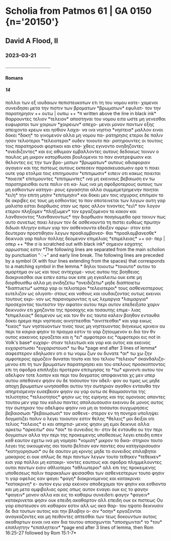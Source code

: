 # Scholia from Patmos 61 | GA 0150 {n='20150'}
## David A Flood, II
### 2023-03-21
...................................
#### Romans
##### 14
<pb n="2r"/>

<v n="1–2/ι">
    <lb n=14/> πολλοι των εξ ιουδαιων πεπιστευκοτων ετι τη του νομου κατε-
    <lb n=15/>χομενοι συνειδησει μετα την πιστιν των βροματων *βρωματων* εφυλατ-
    <lb n=16/>τον την παρατηρησιν ++ ουτω | ουπω ++ *π written above the line in black ink* θαρρουντες τελιον *τελειον* αποστηναι 
    <lb n=17/> του νομου ειτα ωστε μη γενεσθαι ευφωρατοι των χοιριων *χοιρειων* απεχο-
    <lb n=18/>μενοι μονον παντων εξης απειχοντο κρεων και ησθιον λαχα-
    <lb n=19/>να ινα νηστια *νηστεια* μαλλον ειναι δοκει *δοκη* το γινομενον αλλα μη νομου πα-
    <lb n=20/>ρατηρησις ετεροι δε παλιν ησαν τελιοτεροι *τελειοτεροι* ουδεν τοιουτο πα-
    <lb n=21/>ρατηρουντες οι τουτοις τοις παρατηρουσι φορτικοι και επα-
    <lb n=22/>χθεις εγινοντο ονηδηζοντες *ονειδιζοντες* και εις αθυμιαν εμβαλλοντες 
    <lb n=23/> αυτους δεδοικως τοινυν ο παυλος μη μικρον κατορθωσαι 
    <lb n=24/> βουλομενοι το παν ανατρεψωσιν και θελοντες εις την των βρο-
    <lb n=25/>ματων *βρωματων* αυτους αδιαφοριαν αγαγειν και της πιστεως αυτους 
    <lb n=26/> εκπεσειν παρασκευασωσιν ορα τι ποιει ουτε γαρ ετολμα τοις 
    <lb n=27/> επιτημουσιν *επιτιμωσιν* ειπειν οτι κακως ποιειται *ποιειτε* επιτιμουντες *επιτιμωντες* ινα μη 
    <lb n=28/> εκεινους βεβαιωση εν τω παρατηρεισθαι ουτε παλιν οτι κα-
    <lb n=29/>λως ινα μη σφοδροτερους αυτους των μη εσθιοντων κατηγο-
    <lb n=30/>ρους εργασηται αλλα συμμεμετρημενην ποιηται *ει/η* την επιτη
    <lb n=31/>μησιν *επιτιμησιν* και δοκει μεν τοις ισχυροις επιτιμαν το δε ακριβες 
    <lb n=32/>εις τους μη εσθιοντας το παν αποτεινεται των λογων αυτη γαρ 
    <lb n=33/> μαλιστα εσται διορθωσις οταν ως προς αλλον τινοντες *ει/ι* τον λογον 
    <lb n=34/> ετερον πληξομεν *πληξωμεν* τον εργαζομενον το κακον και λανθανοντoς *λανθανοντως* 
    <pb n="2v"/>
    <lb n=1/> την διορθωσιν ποιησωμεθα ορα τοινυν πως αυτο συνετως 
    <lb n=2/> ποιει λεγων τον δε ασθενουντα τη πιστει ευθεως πρωτην 
    <lb n=3/> διδωσι πληγην ειπων γαρ τον ασθενουντα εδειξεν αρρω-
    <lb n=4/>στον ειτα δευτεραν προστιθησιν λεγων προσλαμβανεσ-
    <lb n=5/>θαι *προσλαμβανεσθε* δεικνυσι γαρ παλιν πολλης δεομενον επιμελιας *επιμελειας* ++ οσ-
    <lb n=6/>περ | οπερ ++ *the σ is scratched out with black ink* σημειον εσχατης αρρωστιας εστιν 
    *The following lines are separated from the main scholion by punctuation "⁘+" and early line break. The following lines are preceded by a symbol (X with four lines extending from the spaces) that corresponds to a matching symbol in the lemma.*
    <lb n=7/> δηλοι τοιουτω *τοιουτο* αυτου το αμαρτημα ον ως και τους αντεχομε-
    <lb n=8/>νους αυτου της βοηθειας διακρινεσθαι
</v>

<v n="3/ια">
    <lb n=10/> ουκ ειπεν εατω ουκ ειπε μη εγκαλειτω ουκ ειπε μη διορθουσθω 
    <lb n=11/> αλλα μη ονιδηζετω *ονειδιζετω* μηδε διαπτοιετω *διαπτυετω*
</v>

<v n="3/ιβ">
    <lb n=13/> ωσπερ γαρ οι τελιοτεροι *τελειοτεροι* τους ασθενεστερους ευτελιζον ως ολιγοπι-
    <lb n=14/>στους και νοθους και ιουδαιζοντας ουτως εκεινοι τουτους εκρι-
    <lb n=15/>νον ως παρανομουντας η ως λεμαργια *λαιμαργια* προσεχοντας
</v>

<v n="3–4/ιγ">
    <lb n=18/> τουτεστιν την αφατον αυτου περι αυτον επεδειξατο χαριν
</v>

<v n="4/ιδ">
    <lb n=20/> δεικνυσιν ετι χρηζοντα της προσοχης και τοσαυτης επιμε-
    <lb n=21/>λιας *επιμελειας* δεομενον ως και τον θν εις ταυτα καλειν βοηθον
</v>

<v n="5/ιε">
    <lb n=24/> ενταυθα δοκει ηρεμα περι νηστειας αινηττιεσθαι *αινιττεσθαι* και γαρ εικως *εικος* 
    <lb n=25/> των νηστευοντων τινας τους μη νηστευοντας διηνεκως κρινειν
</v>

<v n="6/ιϛ">
    <lb n=29/> ου περι τα καιρια φησιν το πραγμα εστιν το γαρ ζητουμενον ει δια 
    <lb n=30/> τον θν ουτος κακεινος εργαζεται και η *ει* αμφοτεροι εις *αμφοτεροι εις not in Volk's base* ευχαρι-
    <lb n=31/>στιαν τελευτωσι και γαρ και ουτος και εκεινος ευχαριστωσει *ευχαριστουσι* τω θω
    *page end after 3 lines of lemma*
</v>

<pb n="3r"/>

<v n="7–13/ιζ">
    <lb n=8/> σαφεστερον εδηλωσεν οτι ο τω νομω ζων ου δυνατε *αι* τω χω ζην
</v>

<v n="13/ιη">
    <lb n=11/> αμφοτεροις αρμοζειν δυναται τουτο και του τελιου *τελειου* σκανδαλιζο-
    <lb n=12/>μενου επι τη των βρωματων παρατηρησει και του ατελους 
    <lb n=13/> προσκοπτοντος επι τη σφοδρα επιπληξει
</v>

<v n="14–15/ιθ">
    <lb n=17/> προτερον επιτιμησας το *τω* κρινοντι αυτου τον αδελφον τοτε 
    <lb n=18/> λοιπον και περι του δογματος αποφαινεται
</v>

<v n="15/κ">
    <lb n=20/> χς μεν υπερ αυτου απεθανεν φησιν συ δε τοσουτον τον αδελ-
    <lb n=21/>φον ου τιμας ως μηδε αποχη βρωματων ωνησασθαι αυτου 
    <lb n=22/> την σωτηριαν
</v>

<v n="16–17/κα">
    <lb n=26/> αγαθον ενταυθα την απηρτισμενην ευσεβειαν φησιν
</v>

<v n="18–19/κβ">
    <lb n=30/> ου γαρ ουτω σε θαυμασονται της τελιοτητος *τελειοτητος* φησιν ως της 
    <lb n=31/> ειρηνης και της ομονοιας απαντες τουτου μεν γαρ του 
    <lb n=32/> καλου παντες απολαυσουσιν εκεινου δε μονος αυτος
</v>

<v n="20/κγ">
    <lb n=34/> την σωτηριαν του αδελφου φησιν
</v>

<pb n="3v"/>

<v n="20–21/κδ">
    <lb n=4/> ινα μη αι τοσαυται συγχωρησεις βεβαιοσωσι *βεβαιωσωσι* τον ασθενε-
    <lb n=5/>στερον εν τη πονηρα υποληψει δογματιζει παλιν
</v>

<v n="22/κε">
    <lb n=7/> ο λεγει τοιουτον εστιν θελης *θελεις* μοι δειξαι οτι τελιος *τελειος* ει και απηρτισ-
    <lb n=8/>μενος φησιν μη εμοι δεικνυε αλλα αρκετω *αρκειτω* σου *σοι* το συνειδος πι-
    <lb n=9/>στιν δε ενταυθα ου την περι δογματων αλλα την περι της 
    <lb n=10/> προκειμενης υποθεσεως λεγει
</v>

<v n="22/κϛ">
    <lb n=12/> επειδη ειπεν καθ εαυτον εχετω ινα μη νομησει *νομιση* μικρον το δικα-
    <lb n=13/>στηριον τουτο λεγει της οικουμενης σοι τουτο βελτιον καν 
    <lb n=14/> παντες σου κατηγορισουσιν *κατηγορησωσι* συ δε σαυτον μη κρινης μηδε 
    <lb n=15/> το συνειδος επιλαβηται μακαριος ει ουκ απλως δε περι 
    <lb n=16/> παντων λεγων τουτο τεθηκεν *τεθεικεν* εισι γαρ πολλοι μη κατακρι-
    <lb n=17/>νοντες εαυτους και σφοδρα πλημμελουντες ουτοι παντων 
    <lb n=18/> εισιν αθλιοτεροι *αθλιωτεροι* αλλ επι της προκειμενης υποθεσεως
</v>

<v n="23/κζ">
    <lb n=20/> παλιν παρακαλων φεισασθαι των ασθενεστερων τουτο φησιν
    <lb n=21/> τι γαρ οφελος εαν φαγει *φαγη* διακρινομενος και κατακρινει *κατακρινη* ε-
    <lb n=22/>αυτον εγω γαρ εκεινον αποδεχομαι τον φησιν και εσθιοντα 
    <lb n=23/> και μη μετα αμφιβολιας ορας οπως αυτον εναγει ουκ εις το 
    <lb n=24/> φαγην *φαγειν* μονον αλλα και εις το καθαρω συνειδοτι φαγην *φαγειν*
</v>

<v n="23/κη">
    <lb n=26/> κατακρινεται φησιν ουκ επειδη ακαθαρτον αλλ επειδη ουκ εκ 
    <lb n=27/> πιστεως Ου γαρ επιστευσεν οτι καθαρον εστιν αλλ ως ακα θαρ-
    <lb n=28/>του ηψατο δεικνυσιν δε δια τουτων αυτοις και την βλαβην ο-
    <lb n=29/>σιν *οσην* εργαζονται αναγκαζοντες και μη πειθοντες απτεσθαι 
    <lb n=30/> των τεως δοκουντων αυτοις ακαθαρτων ειναι ινα καν δια 
    <lb n=31/> τουτου αποσχωνται *αποσχωνται* το *του* επιπληττην *επιπληττειν*
    *page end after 3 lines of lemma, then Rom 16:25-27 followed by Rom 15:1-7*
</v>

#####
#### 